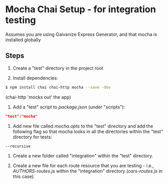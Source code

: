 # Mocha Chai Setup - for integration testing

Assumes you are using Galvanize Express Generator, and that mocha is installed globally

## Steps

1. Create a "test" directory in the project root

1. Install dependencies:

  ``` sh
  $ npm install chai chai-http mocha --save -dev
  ```
  (chai-http 'mocks out' the app)

1. Add a "test" script to *package.json* (under "scripts"):
  ```json
  "test":"mocha"
  ```
1. Add new file called *mocha.opts* to the "test" directory and add the following flag so that mocha looks in all the directories within the "test" directory for tests:

  ```
  --recursive
  ```

1. Create a new folder called "integration" within the "test" directory.

1. Create a new file for each route resource that you are testing - i.e., *AUTHORS-routes.js* within the "integration" directory (*cars-routes.js* in this case).
